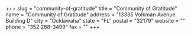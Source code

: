 +++
slug = "community-of-gratitude"
title = "Community of Gratitude"
name = "Community of Gratitude"
address = "13335 Volkman Avenue Building D"
city = "Ocklawaha"
state = "FL"
postal = "32179"
website = ""
phone = "352 288-3499"
fax = ""
+++
